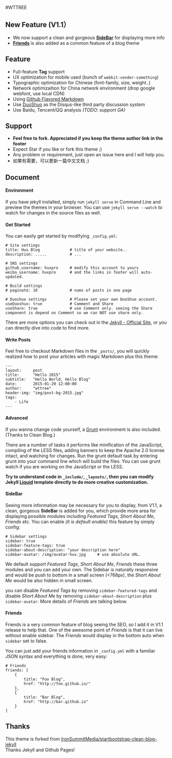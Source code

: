 #WTTREE

## New Feature (V1.1）

- We now support a clean and gorgeous **[SideBar](#sidebar)** for displaying more info
- **[Friends](#friends)** is also added as a common feature of a blog theme

## Feature

- Full-feature **Tag** support
- UX optimization for mobile used (bunch of `webkit-vender-something`)
- Typographic optimization for Chinese (font-family, size, weight..)
- Network optimizaition for China network environment (drop google webfont, use local CDN)
- Using [Github Flavored Markdown](https://help.github.com/articles/github-flavored-markdown/)
- Use [DuoShuo](http://duoshuo.com/) as the Disqus-like third party discussion system
- Use Baidu, Tencent/QQ analysis *(TODO: support GA)*

## Support

- **Feel free to fork. Appreciated if you keep the theme author link in the footer**
- Expect Star if you like or fork this theme ;)
- Any problem or requirement, just open an issue here and I will help you.
- 如果有需要，可以更新一篇中文文档 ;)


## Document

#### Environment

If you have jekyll installed, simply run `jekyll serve` in Command Line
and preview the themes in your browser. You can use `jekyll serve --watch` to watch for changes in the source files as well.


#### Get Started

You can easily get started by modifying `_config.yml`:

```
# Site settings
title: Hux Blog             # title of your website..
description: .....          # ...

# SNS settings      
github_username: huxpro     # modify this account to yours
weibo_username: huxpro      # and the links in footer will auto-updated.

# Build settings
# paginate: 10              # nums of posts in one page

# Duoshuo settings          # Please set your own DuoShuo account.
useDuoshuo: true            # Comment and Share
useShare: true              # use Comment only. seeing the Share component is depend on Comment so we can NOT use share only.

```

There are more options you can check out in the [Jekyll - Official Site](http://jekyllrb.com/), or you can directly dive into code to find more.


#### Write Posts

Feel free to checkout Markdown files in the `_posts/`, you will quickly realized how to post your articles with magic Markdown plus this theme:

```
---
layout:     post
title:      "Hello 2015"
subtitle:   "Hello World, Hello Blog"
date:       2015-01-29 12:00:00
author:     "wttree"
header-img: "img/post-bg-2015.jpg"
tags:
    - Life
---

```

#### Advanced

If you wanna change code yourself, a [Grunt](gruntjs.com) environment is also included. (Thanks to Clean Blog.)

There are a number of tasks it performs like minification of the JavaScript, compiling of the LESS files, adding banners to keep the Apache 2.0 license intact, and watching for changes. Run the grunt default task by entering grunt into your command line which will build the files. You can use grunt watch if you are working on the JavaScript or the LESS.

**Try to understand code in `_include/`, `_layouts/`, then you can modify Jekyll [Liquid](https://github.com/Shopify/liquid/wiki) template directly to do more creative customization.**

#### SideBar


Seeing more information may be necessary for you to display, from V1.1, a clean, gorgeous **SideBar** is added for you, which provide more area for displaying possible modules including *Featured Tags*, *Short About Me*, *Friends* etc. You can enable *(it is default enable)* this feature by simply config:

```
# Sidebar settings
sidebar: true
sidebar-feature-tags: true
sidebar-about-description: "your description here"
sidebar-avatar: /img/avatar-hux.jpg     # use absolute URL.
```

We default support *Featured Tags*, *Short About Me*, *Friends* these three modules and you can add your own. The Sidebar is naturally responsive and would be push to bottom in a small screen (<768px), the *Short About Me* would be also hidden in small screen.

you can disable *Featured Tags* by removing `sidebar-featured-tags` and disable *Short About Me* by removing `sidebar-about-description` plus `sidebar-avatar`. More details of *Friends* are talking below.


#### Friends

Friends is a very common feature of blog seeing the SEO, so I add it in V1.1 release to help that. One of the awesome point of *Friends* is that it can live without enable sidebar. The *Friends* would display in the bottom auto when `sidebar` set to false.


You can just add your friends information in `_config.yml` with a familiar JSON syntax and everything is done, very easy:

```
# Friends
friends: [
    {
        title: "Foo Blog",
        href: "http://foo.github.io/"
    },
    {
        title: "Bar Blog",
        href: "http://bar.github.io"
    }
]
```


## Thanks

This theme is forked from [IronSummitMedia/startbootstrap-clean-blog-jekyll](https://github.com/IronSummitMedia/startbootstrap-clean-blog-jekyll)  
Thanks Jekyll and Github Pages!
